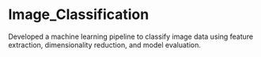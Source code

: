 # Image_Classification
Developed a machine learning pipeline to classify image data using feature extraction, dimensionality reduction, and model evaluation.
